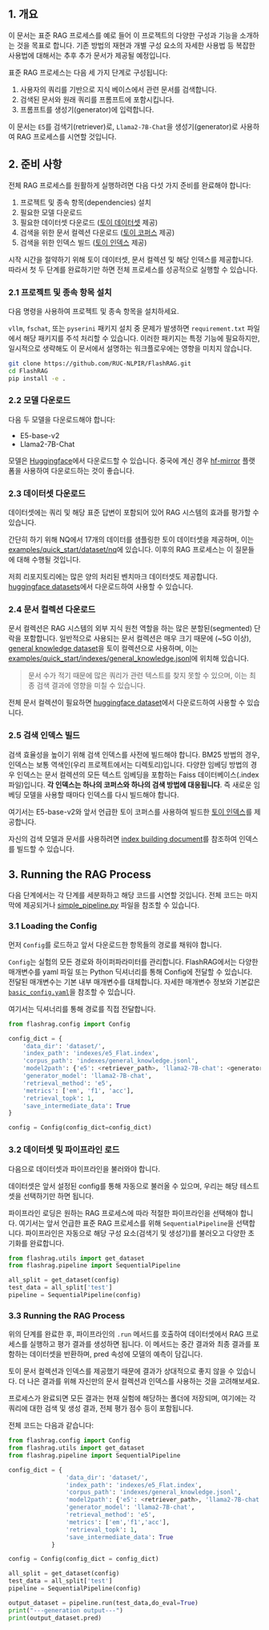 ## 1. 개요

이 문서는 표준 RAG 프로세스를 예로 들어 이 프로젝트의 다양한 구성과 기능을 소개하는 것을 목표로 합니다. 기존 방법의 재현과 개별 구성 요소의 자세한 사용법 등 복잡한 사용법에 대해서는 추후 추가 문서가 제공될 예정입니다.

표준 RAG 프로세스는 다음 세 가지 단계로 구성됩니다:
1. 사용자의 쿼리를 기반으로 지식 베이스에서 관련 문서를 검색합니다.
2. 검색된 문서와 원래 쿼리를 프롬프트에 포함시킵니다.
3. 프롬프트를 생성기(generator)에 입력합니다.

이 문서는 `E5`를 검색기(retriever)로, `Llama2-7B-Chat`을 생성기(generator)로 사용하여 RAG 프로세스를 시연할 것입니다.


## 2. 준비 사항

전체 RAG 프로세스를 원활하게 실행하려면 다음 다섯 가지 준비를 완료해야 합니다:

1. 프로젝트 및 종속 항목(dependencies) 설치
2. 필요한 모델 다운로드
3. 필요한 데이터셋 다운로드 ([토이 데이터셋](../examples/quick_start/dataset/nq) 제공)
4. 검색을 위한 문서 컬렉션 다운로드 ([토이 코퍼스](../examples/quick_start/indexes/general_knowledge.jsonl) 제공)
5. 검색을 위한 인덱스 빌드 ([토이 인덱스](../examples/quick_start/indexes/e5_Flat.index) 제공)

시작 시간을 절약하기 위해 토이 데이터셋, 문서 컬렉션 및 해당 인덱스를 제공합니다. 따라서 첫 두 단계를 완료하기만 하면 전체 프로세스를 성공적으로 실행할 수 있습니다.

### 2.1  프로젝트 및 종속 항목 설치

다음 명령을 사용하여 프로젝트 및 종속 항목을 설치하세요.

`vllm`, `fschat`, 또는 `pyserini` 패키지 설치 중 문제가 발생하면 `requirement.txt` 파일에서 해당 패키지를 주석 처리할 수 있습니다. 이러한 패키지는 특정 기능에 필요하지만, 일시적으로 생략해도 이 문서에서 설명하는 워크플로우에는 영향을 미치지 않습니다.

```bash
git clone https://github.com/RUC-NLPIR/FlashRAG.git
cd FlashRAG
pip install -e . 
```

### 2.2 모델 다운로드

다음 두 모델을 다운로드해야 합니다:

- E5-base-v2
- Llama2-7B-Chat

모델은 [Huggingface](https://huggingface.co/intfloat/e5-base-v2)에서 다운로드할 수 있습니다. 중국에 계신 경우 [hf-mirror](https://hf-mirror.com/) 플랫폼을 사용하여 다운로드하는 것이 좋습니다.

### 2.3 데이터셋 다운로드

데이터셋에는 쿼리 및 해당 표준 답변이 포함되어 있어 RAG 시스템의 효과를 평가할 수 있습니다.

간단히 하기 위해 NQ에서 17개의 데이터를 샘플링한 토이 데이터셋을 제공하며, 이는 [examples/quick_start/dataset/nq](../examples/quick_start/dataset/nq/)에 있습니다. 이후의 RAG 프로세스는 이 질문들에 대해 수행될 것입니다.

저희 리포지토리에는 많은 양의 처리된 벤치마크 데이터셋도 제공합니다. [huggingface datasets](https://huggingface.co/datasets/ignore/FlashRAG_datasets)에서 다운로드하여 사용할 수 있습니다.

### 2.4 문서 컬렉션 다운로드

문서 컬렉션은 RAG 시스템의 외부 지식 원천 역할을 하는 많은 분할된(segmented) 단락을 포함합니다. 일반적으로 사용되는 문서 컬렉션은 매우 크기 때문에 (~5G 이상), [general knowledge dataset](https://huggingface.co/datasets/MuskumPillerum/General-Knowledge)을 토이 컬렉션으로 사용하며, 이는 [examples/quick_start/indexes/general_knowledge.jsonl](../examples/quick_start/indexes/general_knowledge.jsonl)에 위치해 있습니다.

> 문서 수가 적기 때문에 많은 쿼리가 관련 텍스트를 찾지 못할 수 있으며, 이는 최종 검색 결과에 영향을 미칠 수 있습니다.

전체 문서 컬렉션이 필요하면 [huggingface dataset](https://huggingface.co/datasets/ignore/FlashRAG_datasets)에서 다운로드하여 사용할 수 있습니다.

### 2.5 검색 인덱스 빌드

검색 효율성을 높이기 위해 검색 인덱스를 사전에 빌드해야 합니다. BM25 방법의 경우, 인덱스는 보통 역색인(우리 프로젝트에서는 디렉토리)입니다. 다양한 임베딩 방법의 경우 인덱스는 문서 컬렉션의 모든 텍스트 임베딩을 포함하는 Faiss 데이터베이스(.index 파일)입니다. **각 인덱스는 하나의 코퍼스와 하나의 검색 방법에 대응됩니다**. 즉 새로운 임베딩 모델을 사용할 때마다 인덱스를 다시 빌드해야 합니다.

여기서는 E5-base-v2와 앞서 언급한 토이 코퍼스를 사용하여 빌드한 [토이 인덱스](../examples/quick_start/indexes/e5_Flat.index)를 제공합니다.

자신의 검색 모델과 문서를 사용하려면 [index building document](./building-index.md)를 참조하여 인덱스를 빌드할 수 있습니다.


## 3. Running the RAG Process

다음 단계에서는 각 단계를 세분화하고 해당 코드를 시연할 것입니다. 전체 코드는 마지막에 제공되거나 [simple_pipeline.py](../examples/quick_start/simple_pipeline.py) 파일을 참조할 수 있습니다.

### 3.1 Loading the Config

먼저 `Config`를 로드하고 앞서 다운로드한 항목들의 경로를 채워야 합니다.

`Config`는 실험의 모든 경로와 하이퍼파라미터를 관리합니다. FlashRAG에서는 다양한 매개변수를 yaml 파일 또는 Python 딕셔너리를 통해 Config에 전달할 수 있습니다. 전달된 매개변수는 기본 내부 매개변수를 대체합니다. 자세한 매개변수 정보와 기본값은 [`basic_config.yaml`](../flashrag/config/basic_config.yaml)을 참조할 수 있습니다.

여기서는 딕셔너리를 통해 경로를 직접 전달합니다.

```python
from flashrag.config import Config

config_dict = { 
    'data_dir': 'dataset/',
    'index_path': 'indexes/e5_Flat.index',
    'corpus_path': 'indexes/general_knowledge.jsonl',
    'model2path': {'e5': <retriever_path>, 'llama2-7B-chat': <generator_path>},
    'generator_model': 'llama2-7B-chat',
    'retrieval_method': 'e5',
    'metrics': ['em', 'f1', 'acc'],
    'retrieval_topk': 1,
    'save_intermediate_data': True
}

config = Config(config_dict=config_dict)
```

### 3.2 데이터셋 및 파이프라인 로드

다음으로 데이터셋과 파이프라인을 불러와야 합니다.

데이터셋은 앞서 설정된 config를 통해 자동으로 불러올 수 있으며, 우리는 해당 테스트셋을 선택하기만 하면 됩니다.

파이프라인 로딩은 원하는 RAG 프로세스에 따라 적절한 파이프라인을 선택해야 합니다. 여기서는 앞서 언급한 표준 RAG 프로세스를 위해 `SequentialPipeline`을 선택합니다.
파이프라인은 자동으로 해당 구성 요소(검색기 및 생성기)를 불러오고 다양한 초기화를 완료합니다.

```python
from flashrag.utils import get_dataset
from flashrag.pipeline import SequentialPipeline

all_split = get_dataset(config)
test_data = all_split['test']
pipeline = SequentialPipeline(config)
```

### 3.3 Running the RAG Process

위의 단계를 완료한 후, 파이프라인의 `.run` 메서드를 호출하여 데이터셋에서 RAG 프로세스를 실행하고 평가 결과를 생성하면 됩니다. 이 메서드는 중간 결과와 최종 결과를 포함하는 데이터셋을 반환하며, pred 속성에 모델의 예측이 담깁니다.

토이 문서 컬렉션과 인덱스를 제공했기 때문에 결과가 상대적으로 좋지 않을 수 있습니다. 더 나은 결과를 위해 자신만의 문서 컬렉션과 인덱스를 사용하는 것을 고려해보세요.

프로세스가 완료되면 모든 결과는 현재 실험에 해당하는 폴더에 저장되며, 여기에는 각 쿼리에 대한 검색 및 생성 결과, 전체 평가 점수 등이 포함됩니다.

전체 코드는 다음과 같습니다:

```python
from flashrag.config import Config
from flashrag.utils import get_dataset
from flashrag.pipeline import SequentialPipeline

config_dict = { 
                'data_dir': 'dataset/',
                'index_path': 'indexes/e5_Flat.index',
                'corpus_path': 'indexes/general_knowledge.jsonl',
                'model2path': {'e5': <retriever_path>, 'llama2-7B-chat': <generator_path>},
                'generator_model': 'llama2-7B-chat',
                'retrieval_method': 'e5',
                'metrics': ['em','f1','acc'],
                'retrieval_topk': 1,
                'save_intermediate_data': True
            }

config = Config(config_dict = config_dict)

all_split = get_dataset(config)
test_data = all_split['test']
pipeline = SequentialPipeline(config)

output_dataset = pipeline.run(test_data,do_eval=True)
print("---generation output---")
print(output_dataset.pred)
```

